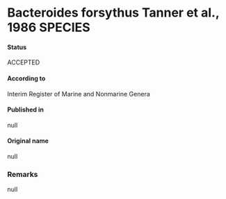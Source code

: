 # Bacteroides forsythus Tanner et al., 1986 SPECIES

#### Status
ACCEPTED

#### According to
Interim Register of Marine and Nonmarine Genera

#### Published in
null

#### Original name
null

### Remarks
null